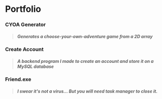 # Portfolio

### CYOA Generator
> ##### Generates a choose-your-own-adventure game from a 2D array
### Create Account
> ##### A backend program I made to create an account and store it on a MySQL database
### Friend.exe
> ##### I swear it's not a virus... But you will need task manager to close it.
